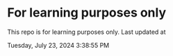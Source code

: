 # For learning purposes only
This repo is for learning purposes only.
Last updated at

Tuesday, July 23, 2024 3:38:55 PM


